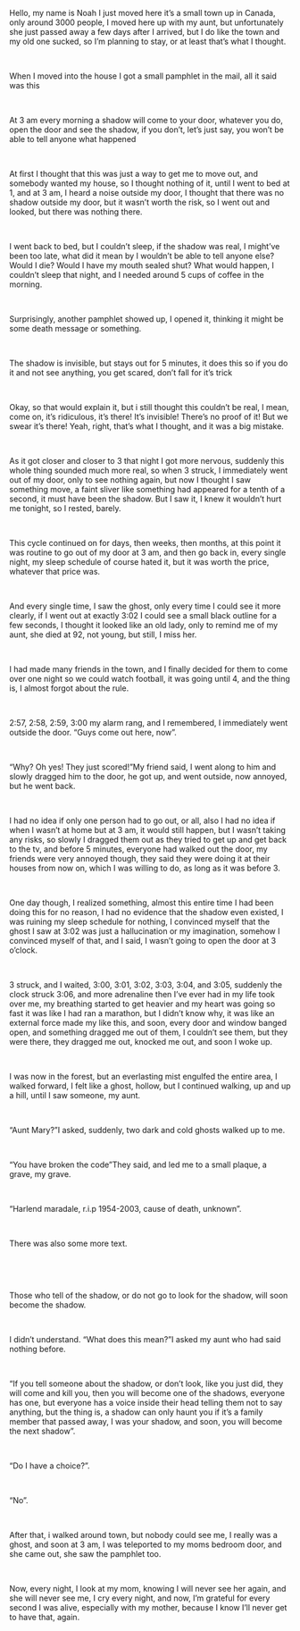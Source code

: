 Hello, my name is Noah I just moved here it’s a small town up in Canada, only around 3000 people, I moved here up with my aunt, but unfortunately she just passed away a few days after I arrived, but I do like the town and my old one sucked, so I’m planning to stay, or at least that’s what I thought.

&#x200B;

When I moved into the house I got a small pamphlet in the mail, all it said was this

&#x200B;

At 3 am every morning a shadow will come to your door, whatever you do, open the door and see the shadow, if you don’t, let’s just say, you won’t be able to tell anyone what happened

&#x200B;

At first I thought that this was just a way to get me to move out, and somebody wanted my house, so I thought nothing of it, until I went to bed at 1, and at 3 am, I heard a noise outside my door, I thought that there was no shadow outside my door, but it wasn’t worth the risk, so I went out and looked, but there was nothing there.

&#x200B;

I went back to bed, but I couldn’t sleep, if the shadow was real, I might’ve been too late, what did it mean by I wouldn’t be able to tell anyone else? Would I die? Would I have my mouth sealed shut? What would happen, I couldn’t sleep that night, and I needed around 5 cups of coffee in the morning.

&#x200B;

Surprisingly, another pamphlet showed up, I opened it, thinking it might be some death message or something.

&#x200B;

The shadow is invisible, but stays out for 5 minutes, it does this so if you do it and not see anything, you get scared, don’t fall for it’s trick

&#x200B;

Okay, so that would explain it, but i still thought this couldn’t be real, I mean, come on, it’s ridiculous, it’s there! It’s invisible! There’s no proof of it! But we swear it’s there! Yeah, right, that’s what I thought, and it was a big mistake.

&#x200B;

As it got closer and closer to 3 that night I got more nervous, suddenly this whole thing sounded much more real, so when 3 struck, I immediately went out of my door, only to see nothing again, but now I thought I saw something move, a faint sliver like something had appeared for a tenth of a second, it must have been the shadow.  But I saw it, I knew it wouldn’t hurt me tonight, so I rested, barely.

&#x200B;

This cycle continued on for days, then weeks, then months, at this point it was routine to go out of my door at 3 am, and then go back in, every single night, my sleep schedule of course hated it, but it was worth the price, whatever that price was.

&#x200B;

And every single time, I saw the ghost, only every time I could see it more clearly, if I went out at exactly 3:02 I could see a small black outline for a few seconds, I thought it looked like an old lady, only to remind me of my aunt, she died at 92, not young, but still, I miss her.

&#x200B;

I had made many friends in the town, and I finally decided for them to come over one night so we could watch football, it was going until 4, and the thing is, I almost forgot about the rule.

&#x200B;

2:57, 2:58, 2:59, 3:00 my alarm rang, and I remembered, I immediately went outside the door.  “Guys come out here, now”.

&#x200B;

“Why? Oh yes! They just scored!”My friend said, I went along to him and slowly dragged him to the door, he got up, and went outside, now annoyed, but he went back.

&#x200B;

I had no idea if only one person had to go out, or all, also I had no idea if when I wasn’t at home but at 3 am, it would still happen, but I wasn’t taking any risks, so slowly I dragged them out as they tried to get up and get back to the tv, and before 5 minutes, everyone had walked out the door, my friends were very annoyed though, they said they were doing it at their houses from now on, which I was willing to do, as long as it was before 3.

&#x200B;

One day though, I realized something, almost this entire time I had been doing this for no reason, I had no evidence that the shadow even existed, I was ruining my sleep schedule for nothing, I convinced myself that the ghost I saw at 3:02 was just a hallucination or my imagination, somehow I convinced myself of that, and I said, I wasn’t going to open the door at 3 o’clock.

&#x200B;

3 struck, and I waited, 3:00, 3:01, 3:02, 3:03, 3:04, and 3:05, suddenly the clock struck 3:06, and more adrenaline then I’ve ever had in my life took over me, my breathing started to get heavier and my heart was going so fast it was like I had ran a marathon, but I didn’t know why, it was like an external force made my like this, and soon, every door and window banged open, and something dragged me out of them, I couldn’t see them, but they were there, they dragged me out, knocked me out, and soon I woke up.

&#x200B;

I was now in the forest, but an everlasting mist engulfed the entire area, I walked forward, I felt like a ghost, hollow, but I continued walking, up and up a hill, until I saw someone, my aunt.

&#x200B;

“Aunt Mary?”I asked, suddenly, two dark and cold ghosts walked up to me.

&#x200B;

“You have broken the code”They said, and led me to a small plaque, a grave, my grave.

&#x200B;

“Harlend maradale, r.i.p 1954-2003, cause of death, unknown”.

&#x200B;

There was also some more text.

&#x200B;

&#x200B;

Those who tell of the shadow, or do not go to look for the shadow, will soon become the shadow.

&#x200B;

I didn’t understand.  “What does this mean?”I asked my aunt who had said nothing before.

&#x200B;

“If you tell someone about the shadow, or don’t look, like you just did, they will come and kill you, then you will become one of the shadows, everyone has one, but everyone has a voice inside their head telling them not to say anything, but the thing is, a shadow can only haunt you if it’s a family member that passed away, I was your shadow, and soon, you will become the next shadow”.

&#x200B;

“Do I have a choice?”.

&#x200B;

“No”.

&#x200B;

After that, i walked around town, but nobody could see me, I really was a ghost, and soon at 3 am, I was teleported to my moms bedroom door, and she came out, she saw the pamphlet too.

&#x200B;

Now, every night, I look at my mom, knowing I will never see her again, and she will never see me, I cry every night, and now, I’m grateful for every second I was alive, especially with my mother, because I know I’ll never get to have that, again.